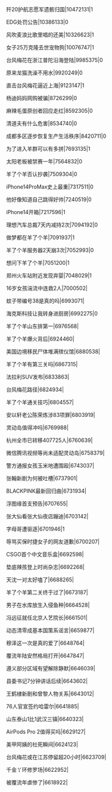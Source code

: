 歼20护航志愿军遗骸归国|10472131|1

EDG处罚公告|10386133|0

风吹麦浪比歌里唱的还美|10326623|1

女子25万克隆去世宠物狗|10076747|1

台风梅花在浙江普陀沿海登陆|9985375|0

原来龙猫洗澡不用水|9920249|0

直击台风梅花逼近上海|9123147|1

杨迪妈妈网购被骗|8726299|0

麻辣毛蛋原创者回应走红|8592305|0

清道夫有什么危害|8534740|0

成都多区逐步恢复生产生活秩序|8420711|0

为了进入羊群可以有多拼|7693135|1

太阳老板被禁赛一年|7564832|0

羊了个羊否认抄袭|7509304|0

iPhone14ProMax史上最重|7317511|0

他好像知道自己跳得好帅|7240519|0

iPhone14开箱|7217596|1

理想汽车总裁7天内减持2次|7094192|0

做梦都在羊了个羊|7091937|1

羊了个羊服务器2天崩3次|7052993|0

想问下羊了个羊|7051200|1

郑州火车站附近发现弃婴|7048029|1

16岁女孩湍流中连救2人|7000502|

蚊子带编号38是真的吗|6993071|

海克斯科技让我转身进厨房|6992275|0

羊了个羊山东排第一|6976568|

羊了个羊爆火背后|6924460|

美国边境移民尸体堆满殡仪馆|6880538|

羊了个羊有第三关吗|6867315|

法拉利SUV发布|6833863|

台风梅花路径|6824934|

羊了个羊通关技巧|6804557|

安以轩老公陈荣炼涉83项罪|6803919|

灵动岛值得冲吗|6769988|

杭州全市已转移407725人|6760639|

微信腾讯视频等尚未适配灵动岛|6758379|

警方通报女孩玉米地遭围殴|6743037|

张翰新剧为何被吐槽|6737901|

BLACKPINK最新回归曲|6731934|

浮图缘首支预告|6707655|

张大仙看张大仙夜店蹦迪|6703142|

字母哥遭驱逐|6701946|1

辱骂买保时捷女子的网友道歉|6700207|

CSGO首个中文音乐盒|6692598|

垫底辣孩登上时尚杂志|6692268|

天沈一对太好嗑了|6688265|

羊了个羊第二关终于过了|6673187|

男子在水库放生入侵鱼种|6664528|

冯远征就任北京人艺院长|6661501|

动态清零成基本国策系谣言|6659877|

穆泽这一次是真的爱了|6648764|

覆流年陆安然格局打开|6647847|

遵义部分区域有望解除静默|6646039|

县委书记7分钟讲话后续|6643602|

王鹤棣新剧和曾黎人物关系|6643012|

76人官宣签约哈雷尔|6641885|

山东泰山1比1武汉三镇|6640323|

AirPods Pro 2值得买吗|6629127|

美甲阿姨的社死瞬间|6624123|

台风梅花或在江苏停留超20小时|6623709|

千金丫环修罗场|6622952|

被覆流年虐惨了|6618922|

